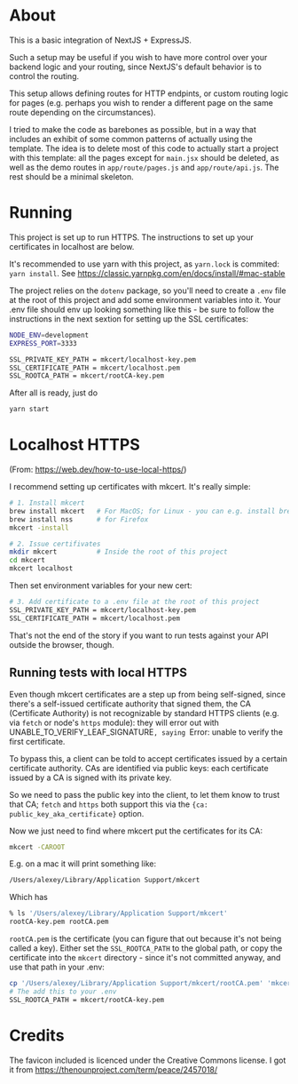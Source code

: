 # About
This is a basic integration of NextJS + ExpressJS.

Such a setup may be useful if you wish to have more control over your backend logic and your routing, since NextJS's default behavior is to control the routing.

This setup allows defining routes for HTTP endpints, or custom routing logic for pages (e.g. perhaps you wish to render a different page on the same route depending on the circumstances).

I tried to make the code as barebones as possible, but in a way that includes an exhibit of some common patterns of
actually using the template. The idea is to delete most of this code to actually start a project with this template:
all the pages except for `main.jsx` should be deleted, as well as the demo routes in `app/route/pages.js` and `app/route/api.js`. The rest should be a minimal skeleton.

# Running
This project is set up to run HTTPS. The instructions to set up your certificates in localhost are below.

It's recommended to use yarn with this project, as `yarn.lock` is commited: `yarn install`. See https://classic.yarnpkg.com/en/docs/install/#mac-stable

The project relies on the `dotenv` package, so you'll need to create a `.env` file at the root of this project and add some environment variables into it. Your .env file should env up looking something like this - be sure to follow the instructions in the next sextion for setting up the SSL certificates:

```bash
NODE_ENV=development
EXPRESS_PORT=3333

SSL_PRIVATE_KEY_PATH = mkcert/localhost-key.pem
SSL_CERTIFICATE_PATH = mkcert/localhost.pem
SSL_ROOTCA_PATH = mkcert/rootCA-key.pem
```

After all is ready, just do
```bash
yarn start
```

# Localhost HTTPS
(From: https://web.dev/how-to-use-local-https/)


I recommend setting up certificates with mkcert. It's really simple:

```bash
# 1. Install mkcert
brew install mkcert   # For MacOS; for Linux - you can e.g. install brew https://docs.brew.sh/Homebrew-on-Linux
brew install nss      # for Firefox
mkcert -install

# 2. Issue certifivates
mkdir mkcert          # Inside the root of this project
cd mkcert
mkcert localhost
```

Then set environment variables for your new cert:
```bash
# 3. Add certificate to a .env file at the root of this project
SSL_PRIVATE_KEY_PATH = mkcert/localhost-key.pem
SSL_CERTIFICATE_PATH = mkcert/localhost.pem
```

That's not the end of the story if you want to run tests against your API outside the browser, though.

## Running tests with local HTTPS
Even though mkcert certificates are a step up from being self-signed, since there's a self-issued certificate authority that signed them, the CA (Certificate Authority) is not recognizable by standard HTTPS clients (e.g. via `fetch` or node's `https` module): they will error out with UNABLE_TO_VERIFY_LEAF_SIGNATURE`, saying `Error: unable to verify the first certificate.

To bypass this, a client can be told to accept certificates issued by a certain certificate authority. CAs are identified via public keys: each certificate issued by a CA is signed with its private key.

So we need to pass the public key into the client, to let them know to trust that CA; `fetch` and `https` both support this via the `{ca: public_key_aka_certificate}` option.

Now we just need to find where mkcert put the certificates for its CA:
```bash
mkcert -CAROOT
```

E.g. on a mac it will print something like:
```bash
/Users/alexey/Library/Application Support/mkcert
```
Which has
```bash
% ls '/Users/alexey/Library/Application Support/mkcert'
rootCA-key.pem rootCA.pem
```

`rootCA.pem` is the certificate (you can figure that out because it's not being called a key). Either set the `SSL_ROOTCA_PATH` to the global path, or copy the certificate into the `mkcert` directory - since it's not committed anyway, and use that path in your .env:

```bash
cp '/Users/alexey/Library/Application Support/mkcert/rootCA.pem' 'mkcert/rootCA.pem'
# The add this to your .env
SSL_ROOTCA_PATH = mkcert/rootCA-key.pem
```

# Credits
The favicon included is licenced under the Creative Commons license. I got it from https://thenounproject.com/term/peace/2457018/
